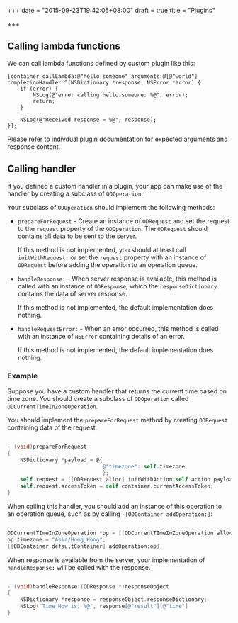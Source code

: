 +++
date = "2015-09-23T19:42:05+08:00"
draft = true
title = "Plugins"

+++

## Calling lambda functions

We can call lambda functions defined by custom plugin like this:

```obj-c
[container callLambda:@"hello:someone" arguments:@[@"world"] completionHandler:^(NSDictionary *response, NSError *error) {
    if (error) {
        NSLog(@"error calling hello:someone: %@", error);
        return;
    }

    NSLog(@"Received response = %@", response);
}];
```

Please refer to indivdual plugin documentation for expected arguments and
response content.

## Calling handler

If you defined a custom handler in a plugin, your app can make use of the
handler by creating a subclass of `ODOperation`.

Your subclass of `ODOperation` should implement the following methods:

*  `prepareForRequest` - Create an instance of `ODRequest` and set the request
    to the `request` property of the `ODOperation`. The `ODRequest` should
    contains all data to be sent to the server.

    If this method is not implemented, you should at least call
    `initWithRequest:` or set the `request` property with an instance of
    `ODRequest` before adding the operation to an operation queue.
     
*  `handleResponse:` - When server response is available, this method
    is called with an instance of `ODResponse`, which the `responseDictionary`
    contains the data of server response.

    If this method is not implemented, the default implementation does nothing.

*   `handleRequestError:` - When an error occurred, this method is called
    with an instance of `NSError` containing details of an error.

    If this method is not implemented, the default implementation does nothing.

### Example

Suppose you have a custom handler that returns the current time based on
time zone. You should create a subclass of `ODOperation` called
`ODCurrentTimeInZoneOperation`.

You should implement the `prepareForRequest` method by creating `ODRequest`
containing data of the request.

``` Objective-C

- (void)prepareForRequest
{
    NSDictionary *payload = @{
                              @"timezone": self.timezone
                              };
    self.request = [[ODRequest alloc] initWithAction:self.action payload:payload];
    self.request.accessToken = self.container.currentAccessToken;
}

```

When calling this handler, you should add an instance of this operation to
an operation queue, such as by calling `-[ODContainer addOperation:]`:

``` Objective-C

ODCurrentTImeInZoneOperation *op = [[ODCurrentTImeInZoneOperation alloc] init];
op.timezone = "Asia/Hong_Kong";
[[ODContainer defaultContainer] addOperation:op];

```

When response is available from the server, your implementation of
`handleResponse:` will be called with the response.

``` Objective-C

- (void)handleResponse:(ODResponse *)responseObject
{
    NSDictionary *response = responseObject.responseDictionary;
    NSLog("Time Now is: %@", response[@"result"][@"time"]
}

```

